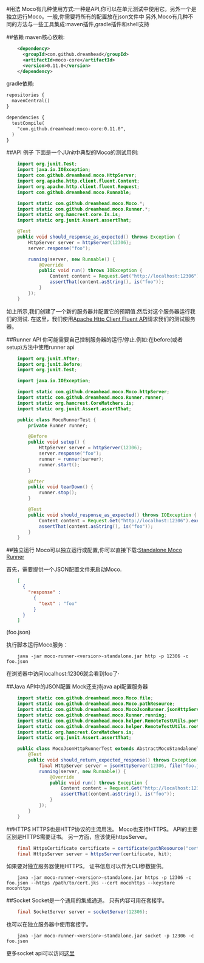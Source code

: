 #用法
Moco有几种使用方式:一种是API,你可以在单元测试中使用它。另外一个是独立运行Moco。一般,你需要将所有的配置放在json文件中
另外,Moco有几种不同的方法与一些工具集成:maven插件,gradle插件和shell支持

##依赖
maven核心依赖:
```xml
	<dependency>
      <groupId>com.github.dreamhead</groupId>
      <artifactId>moco-core</artifactId>
      <version>0.11.0</version>
    </dependency>
```

gradle依赖:


```xml
repositories {
  mavenCentral()
}

dependencies {
  testCompile(
    "com.github.dreamhead:moco-core:0.11.0",
  )
}
```

##API 例子
下面是一个JUnit中典型的Moco的测试用例:
```java
    import org.junit.Test;
    import java.io.IOException;
    import com.github.dreamhead.moco.HttpServer;
    import org.apache.http.client.fluent.Content;
    import org.apache.http.client.fluent.Request;
    import com.github.dreamhead.moco.Runnable;

    import static com.github.dreamhead.moco.Moco.*;
    import static com.github.dreamhead.moco.Runner.*;
    import static org.hamcrest.core.Is.is;
    import static org.junit.Assert.assertThat;

    @Test
    public void should_response_as_expected() throws Exception {
        HttpServer server = httpServer(12306);
        server.response("foo");

        running(server, new Runnable() {
            @Override
            public void run() throws IOException {
                Content content = Request.Get("http://localhost:12306").execute().returnContent();
                assertThat(content.asString(), is("foo"));
            }
        });
    }
```
如上所示,我们创建了一个新的服务器并配置它的预期值.然后对这个服务器运行我们的测试.
在这里，我们使用[Apache Http Client Fluent API](http://hc.apache.org/httpcomponents-client-ga/tutorial/html/fluent.html)请求我们的测试服务器。

##Runner API
你可能需要自己控制服务器的运行/停止.例如:在before(或者setup)方法中使用runner api
```java
    import org.junit.After;
    import org.junit.Before;
    import org.junit.Test;

    import java.io.IOException;

    import static com.github.dreamhead.moco.Moco.httpServer;
    import static com.github.dreamhead.moco.Runner.runner;
    import static org.hamcrest.CoreMatchers.is;
    import static org.junit.Assert.assertThat;

    public class MocoRunnerTest {
        private Runner runner;

        @Before
        public void setup() {
            HttpServer server = httpServer(12306);
            server.response("foo");
            runner = runner(server);
            runner.start();
        }

        @After
        public void tearDown() {
            runner.stop();
        }

        @Test
        public void should_response_as_expected() throws IOException {
            Content content = Request.Get("http://localhost:12306").execute().returnContent();
            assertThat(content.asString(), is("foo"));
        }
    }
```

##独立运行
Moco可以独立运行或配置,你可以直接下载:[Standalone Moco Runner](https://repo1.maven.org/maven2/com/github/dreamhead/moco-runner/0.11.0/moco-runner-0.11.0-standalone.jar)

首先，需要提供一个JSON配置文件来启动Moco.
```json
    [
      {
        "response" :
          {
            "text" : "foo"
          }
      }
    ]
```
(foo.json)


执行脚本运行Moco服务：
```shell
	java -jar moco-runner-<version>-standalone.jar http -p 12306 -c foo.json
```
在浏览器中访问localhost:12306就会看到foo了·

##Java API中的JSON配置
Mock还支持java api配置服务器
```java
    import static com.github.dreamhead.moco.Moco.file;
    import static com.github.dreamhead.moco.Moco.pathResource;
    import static com.github.dreamhead.moco.MocoJsonRunner.jsonHttpServer;
    import static com.github.dreamhead.moco.Runner.running;
    import static com.github.dreamhead.moco.helper.RemoteTestUtils.port;
    import static com.github.dreamhead.moco.helper.RemoteTestUtils.root;
    import static org.hamcrest.CoreMatchers.is;
    import static org.junit.Assert.assertThat;

    public class MocoJsonHttpRunnerTest extends AbstractMocoStandaloneTest {
        @Test
        public void should_return_expected_response() throws Exception {
            final HttpServer server = jsonHttpServer(12306, file("foo.json"));
            running(server, new Runnable() {
                @Override
                public void run() throws Exception {
                    Content content = Request.Get("http://localhost:12306").execute().returnContent();
                    assertThat(content.asString(), is("foo"));
                }
            });
        }
    }
```

##HTTPS
HTTPS也是HTTP协议的主流用法。 Moco也支持HTTPS。 API的主要区别是HTTPS需要证书。 另一方面，应该使用httpsServer。
```java
    final HttpsCertificate certificate = certificate(pathResource("cert.jks"), "mocohttps", "mocohttps");
    final HttpsServer server = httpsServer(certificate, hit);
```
如果要对独立服务器使用HTTPS。 证书信息可以作为CLI参数提供。
```shell
	java -jar moco-runner-<version>-standalone.jar https -p 12306 -c foo.json --https /path/to/cert.jks --cert mocohttps --keystore mocohttps
```

##Socket
Socket是一个通用的集成通道。 只有内容可用在套接字。
```java
	final SocketServer server = socketServer(12306);
```
也可以在独立服务器中使用套接字。
```shell
	java -jar moco-runner-<version>-standalone.jar socket -p 12306 -c foo.json
```
更多socket api可以访问[这里](https://github.com/dreamhead/moco/blob/master/moco-doc/socket-apis.md)


